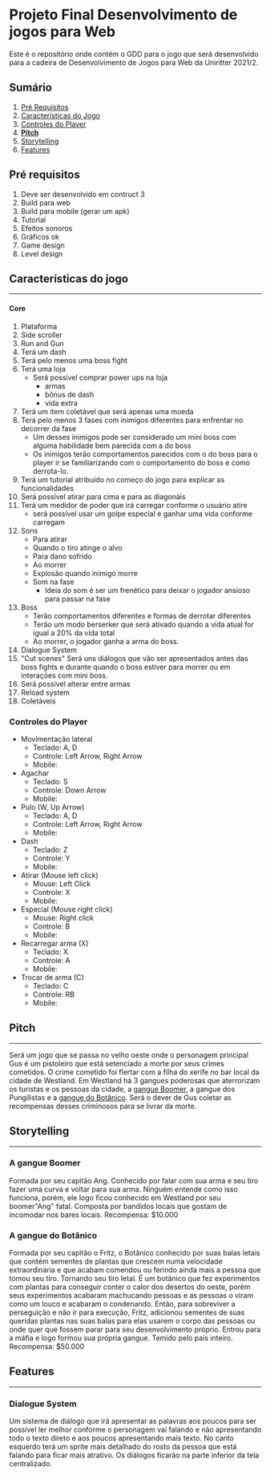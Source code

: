 # Projeto Final Desenvolvimento de jogos para Web

Este é o repositório onde contém o GDD para o jogo que será desenvolvido para a cadeira de Desenvolvimento de Jogos para Web da Uniritter 2021/2.

## Sumário

1. [Pré Requisitos](#pré-requisitos)
1. [Características do Jogo](#características-do-jogo)
1. [Controles do Player](#controles-do-player)
1. **[Pitch](#pitch)**
1. [Storytelling](#storytelling)
1. [Features](#features)


## Pré requisitos

1. Deve ser desenvolvido em contruct 3
1. Build para web
1. Build para mobile (gerar um apk)
1. Tutorial
1. Efeitos sonoros
1. Gráficos ok
1. Game design
1. Level design

## Características do jogo

---

#### Core

1. Plataforma
1. Side scroller
1. Run and Gun
1. Terá um dash
1. Terá pelo menos uma boss fight
1. Terá uma loja
    - Será possível comprar power ups na loja 
        - armas
        - bônus de dash 
        - vida extra
1. Terá um item coletável que será apenas uma moeda
1. Terá pelo menos 3 fases com inimigos diferentes para enfrentar no decorrer da fase
    - Um desses inimigos pode ser considerado um mini boss com alguma habilidade bem parecida com a do boss
    - Os inimigos terão comportamentos parecidos com o do boss para o player ir se familiarizando com o comportamento do boss e como derrota-lo.
1. Terá um tutorial atribuído no começo do jogo para explicar as funcionalidades
1. Será possível atirar para cima e para as diagonáis
1. Terá um medidor de poder que irá carregar conforme o usuário atire
    - será possível usar um golpe especial e ganhar uma vida conforme carregam
1. Sons
    - Para atirar
    - Quando o tiro atinge o alvo
    - Para dano sofrido
    - Ao morrer
    - Explosão quando inimigo morre
    - Som na fase
        - Ideia do som é ser um frenético para deixar o jogador ansioso para passar na fase
1. Boss
    - Terão comportamentos diferentes e formas de derrotar diferentes
    - Terão um modo berserker que será ativado quando a vida atual for igual a 20% da vida total
    - Ao morrer, o jogador ganha a arma do boss.
1. Dialogue System
1. "Cut scenes"
    Será uns diálogos que vão ser apresentados antes das boss fights e durante quando o boss estiver para morrer ou em interações com mini boss.
1. Será possível alterar entre armas
1. Reload system
1. Coletáveis

### Controles do Player 

- Movimentação lateral
    - Teclado: A, D
    - Controle: Left Arrow, Right Arrow
    - Mobile:
- Agachar
    - Teclado: S
    - Controle: Down Arrow
    - Mobile:
- Pulo (W, Up Arrow)
    - Teclado: A, D
    - Controle: Left Arrow, Right Arrow
    - Mobile:
- Dash
    - Teclado: Z
    - Controle: Y
    - Mobile:
- Atirar (Mouse left click)
    - Mouse: Left Click
    - Controle: X
    - Mobile:
- Especial (Mouse right click)
    - Mouse: Right click
    - Controle: B
    - Mobile:
- Recarregar arma (X)
    - Teclado: X
    - Controle: A
    - Mobile:
- Trocar de arma (C)
    - Teclado: C
    - Controle: RB
    - Mobile:

## Pitch

--- 

Será um jogo que se passa no velho oeste onde o personagem principal Gus é um pistoleiro que está setenciado a morte por seus crimes cometidos. O crime cometido foi flertar com a filha do xerife no bar local da cidade de Westland. Em Westland há 3 gangues poderosas que aterrorizam os turistas e os pessoas da cidade, a [gangue Boomer](#a-gangue-boomer), a gangue dos Pungilistas e a [gangue do Botânico](#a-gangue-do-botânico). Será o dever de Gus coletar as recompensas desses criminosos para se livrar da morte.

## Storytelling

---

### A gangue Boomer

Formada por seu capitão Ang. Conhecido por falar com sua arma e seu tiro fazer uma curva e voltar para sua arma. Ninguém entende como isso funciona, porém, ele logo ficou conhecido em Westland por seu boomer"Ang" fatal. Composta por bandidos locais que gostam de incomodar nos bares locais. Recompensa: $10.000

### A gangue do Botânico

Formada por seu capitão o Fritz, o Botânico conhecido por suas balas letais que contém sementes de plantas que crescem numa velocidade extraordinária e que acabam comendou ou ferindo ainda mais a pessoa que tomou seu tiro. Tornando seu tiro letal. É um botânico que fez experimentos com plantas para conseguir conter o calor dos desertos do oeste, porém seus experimentos acabaram machucando pessoas e as pessoas o viram como um louco e acabaram o condenando. Então, para sobreviver a perseguição e não ir para execução, Fritz, adicionou sementes de suas queridas plantas nas suas balas para elas usarem o corpo das pessoas ou onde quer que fossem parar para seu desenvolvimento próprio. Entrou para a máfia e logo formou sua própria gangue. Temido pelo país inteiro. Recompensa: $50.000

## Features

---

### Dialogue System

Um sistema de diálogo que irá apresentar as palavras aos poucos para ser possível ler melhor conforme o personagem vai falando e não apresentando todo o texto direto e aos poucos apresentando mais texto. No canto esquerdo terá um sprite mais detalhado do rosto da pessoa que está falando para ficar mais atrativo. Os diálogos ficarão na parte inferior da tela centralizado.